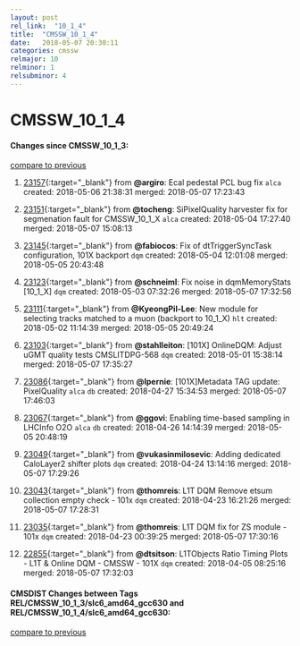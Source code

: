```yaml
---
layout: post
rel_link:  "10_1_4"
title:  "CMSSW_10_1_4"
date:   2018-05-07 20:30:11
categories: cmssw
relmajor: 10
relminor: 1
relsubminor: 4
---
```


# CMSSW_10_1_4
#### Changes since CMSSW_10_1_3:
[compare to previous](https://github.com/cms-sw/cmssw/compare/CMSSW_10_1_3...CMSSW_10_1_4)



1. [23157](http://github.com/cms-sw/cmssw/pull/23157){:target="_blank"}  from **@argiro**: Ecal pedestal PCL bug fix  `alca`  created: 2018-05-06 21:38:31 merged: 2018-05-07 17:23:43



2. [23151](http://github.com/cms-sw/cmssw/pull/23151){:target="_blank"}  from **@tocheng**: SiPixelQuality harvester fix for segmenation fault for CMSSW_10_1_X `alca`  created: 2018-05-04 17:27:40 merged: 2018-05-07 15:08:13



3. [23145](http://github.com/cms-sw/cmssw/pull/23145){:target="_blank"}  from **@fabiocos**: Fix of dtTriggerSyncTask configuration, 101X backport `dqm`  created: 2018-05-04 12:01:08 merged: 2018-05-05 20:43:48



4. [23123](http://github.com/cms-sw/cmssw/pull/23123){:target="_blank"}  from **@schneiml**: Fix noise in dqmMemoryStats [10_1_X] `dqm`  created: 2018-05-03 07:32:26 merged: 2018-05-07 17:32:56



5. [23111](http://github.com/cms-sw/cmssw/pull/23111){:target="_blank"}  from **@KyeongPil-Lee**: New module for selecting tracks matched to a muon (backport to 10_1_X) `hlt`  created: 2018-05-02 11:14:39 merged: 2018-05-05 20:49:24



6. [23103](http://github.com/cms-sw/cmssw/pull/23103){:target="_blank"}  from **@stahlleiton**: [101X] OnlineDQM: Adjust uGMT quality tests CMSLITDPG-568 `dqm`  created: 2018-05-01 15:38:14 merged: 2018-05-07 17:35:27



7. [23086](http://github.com/cms-sw/cmssw/pull/23086){:target="_blank"}  from **@lpernie**: [101X]Metadata TAG update: PixelQuality `alca`  `db`  created: 2018-04-27 15:34:53 merged: 2018-05-07 17:46:03



8. [23067](http://github.com/cms-sw/cmssw/pull/23067){:target="_blank"}  from **@ggovi**: Enabling time-based sampling in LHCInfo O2O `alca`  `db`  created: 2018-04-26 14:14:39 merged: 2018-05-05 20:48:19



9. [23049](http://github.com/cms-sw/cmssw/pull/23049){:target="_blank"}  from **@vukasinmilosevic**:  Adding dedicated CaloLayer2 shifter plots `dqm`  created: 2018-04-24 13:14:16 merged: 2018-05-07 17:29:26



10. [23043](http://github.com/cms-sw/cmssw/pull/23043){:target="_blank"}  from **@thomreis**: L1T DQM Remove etsum collection empty check - 101x `dqm`  created: 2018-04-23 16:21:26 merged: 2018-05-07 17:28:31



11. [23035](http://github.com/cms-sw/cmssw/pull/23035){:target="_blank"}  from **@thomreis**: L1T DQM fix for ZS module - 101x `dqm`  created: 2018-04-23 00:39:25 merged: 2018-05-07 17:30:16



12. [22855](http://github.com/cms-sw/cmssw/pull/22855){:target="_blank"}  from **@dtsitson**: L1TObjects Ratio Timing Plots - L1T & Online DQM - CMSSW - 101X `dqm`  created: 2018-04-05 08:25:16 merged: 2018-05-07 17:32:03



#### CMSDIST Changes between Tags REL/CMSSW_10_1_3/slc6_amd64_gcc630 and REL/CMSSW_10_1_4/slc6_amd64_gcc630:
[compare to previous](https://github.com/cms-sw/cmsdist/compare/REL/CMSSW_10_1_3/slc6_amd64_gcc630...REL/CMSSW_10_1_4/slc6_amd64_gcc630)


